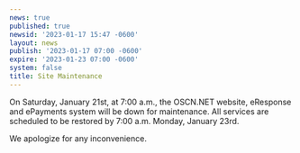 ```yaml
---
news: true
published: true
newsid: '2023-01-17 15:47 -0600'
layout: news
publish: '2023-01-17 07:00 -0600'
expire: '2023-01-23 07:00 -0600'
system: false
title: Site Maintenance
---
```

On Saturday, January 21st, at 7:00 a.m., the OSCN.NET website, eResponse and ePayments system will be down for maintenance. All services are scheduled to be restored by 7:00 a.m. Monday, January 23rd.  

We apologize for any inconvenience.
